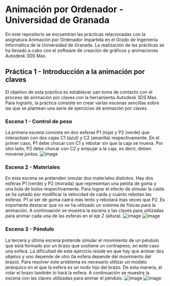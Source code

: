 # Animación por Ordenador - Universidad de Granada
En este repositorio se encuentran las prácticas relacionadas con la asignatura Animación por Ordenador impartida en el Grado de Ingeniería Informática de la Universidad de Granada. La realización de las prácticas se ha llevado a cabo con el software de creación de gráficos y animaciones Autodesk 3DS Max.

## Práctica 1 - Introducción a la animación por claves
El objetivo de esta práctica es establecer uan toma de contacto con el proceso de animación por claves con la herramienta Autodesk 3DS Max. Para lograrlo, la práctica consiste en crear varias escenas sencillas sobre las que se plantean una serie de ejercicios de animación por claves.

### Escena 1 - Control de peso
La primera escena consiste en dos esferas P1 (roja) y P2 (verde) que interactúan con dos cajas C1 (azul) y C2 (amarilla) respectivamente. En el primer caso, P1 debe chocar con C1 y rebotar sin que la caja se mueva. Por otro lado, P2 debe chocar con C2 y empujar a la caja, es decir, deben moverse juntos.
![image](https://user-images.githubusercontent.com/72798314/227632990-3c42515c-e551-4d0d-ab8d-2171a4790342.png)

### Escena 2 - Materiales
En esta escena se pretenden simular dos materiales distintos. Hay dos esferas P1 (verde) y P2 (morada) que representan una pelota de goma y una bola de bolos respectivamente. Para lograr el efecto de simular la caída se ha optado por modificar la velocidad de caída y cuánto rebotan las esferas. P1 al ser de goma caerá más lento y rebotará más veces que P2. Es importante destacar que no se ha utilizado un sistema de físicas para la animación. A continuación se muestra la escena y las claves para utilizadas para animar cada una de las esferas en el eje Z (altura).
![image](https://user-images.githubusercontent.com/72798314/227633737-6ab42842-3ad0-4b5f-8519-39f967db2e4f.png)
![image](https://user-images.githubusercontent.com/72798314/227634351-b45d1d11-24b0-4038-9342-b5417575aafa.png)

### Escena 3 - Péndulo
La tercera y última escena pretende simular el movimiento de un péndulo que está formado por un brazo que sostiene un contrapeso, en este caso una esfera. La dificultad de este ejercicio reside en que hay que animar dos objetos y uno depende de otro (la esfera depende del movimiento del brazo). Para resolver este problema es necesario utilizar un modelo jerárquico en el que la esfera es un nodo hijo del brazo. De esta manera, al rotar el brazo también lo hará la esfera. A continuación se muestra la escena con las claves utilizadas para animar el péndulo.
![image](https://user-images.githubusercontent.com/72798314/227635534-269295ee-a55e-4307-b8cd-9c73cd390f23.png)
![image](https://user-images.githubusercontent.com/72798314/227636249-109c30f5-0968-459c-bbd3-973a5a6bddad.png)
